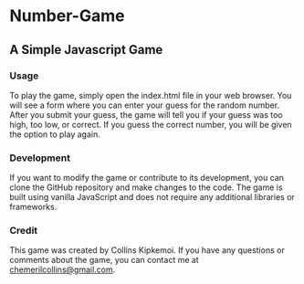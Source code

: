 # Number-Game
## A Simple Javascript Game


### Usage
To play the game, simply open the index.html file in your web browser. You will see a form where you can enter your guess for the random number. After you submit your guess, the game will tell you if your guess was too high, too low, or correct. If you guess the correct number, you will be given the option to play again.

### Development
If you want to modify the game or contribute to its development, you can clone the GitHub repository and make changes to the code. The game is built using vanilla JavaScript and does not require any additional libraries or frameworks.

### Credit
This game was created by Collins Kipkemoi. If you have any questions or comments about the game, you can contact me at chemerilcollins@gmail.com.


